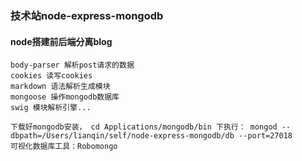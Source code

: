 ### 技术站node-express-mongodb
#### node搭建前后端分离blog
```
body-parser 解析post请求的数据
cookies 读写cookies
markdown 语法解析生成模块
mongoose 操作mongodb数据库
swig 模块解析引擎...
```
```
下载好mongodb安装， cd Applications/mongodb/bin 下执行： mongod --dbpath=/Users/lianqin/self/node-express-mongodb/db --port=27018
可视化数据库工具：Robomongo
```
